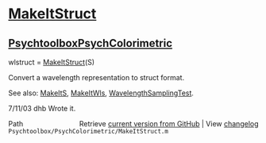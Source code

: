 # [MakeItStruct](MakeItStruct)
## [Psychtoolbox](Psychtoolbox)[PsychColorimetric](PsychColorimetric)

wlstruct = [MakeItStruct](MakeItStruct)(S)  
  
Convert a wavelength representation to struct format.  
  
See also: [MakeItS](MakeItS), [MakeItWls](MakeItWls), [WavelengthSamplingTest](WavelengthSamplingTest).  
  
7/11/03  dhb  Wrote it.  




<div class="code_header" style="text-align:right;">
  <span style="float:left;">Path&nbsp;&nbsp;</span> <span class="counter">Retrieve <a href=
  "https://raw.github.com/Psychtoolbox-3/Psychtoolbox-3/beta/Psychtoolbox/PsychColorimetric/MakeItStruct.m">current version from GitHub</a> | View <a href=
  "https://github.com/Psychtoolbox-3/Psychtoolbox-3/commits/beta/Psychtoolbox/PsychColorimetric/MakeItStruct.m">changelog</a></span>
</div>
<div class="code">
  <code>Psychtoolbox/PsychColorimetric/MakeItStruct.m</code>
</div>

